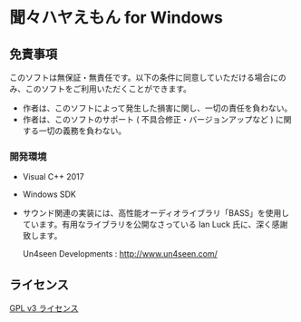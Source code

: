 聞々ハヤえもん for Windows
=======================

## 免責事項
このソフトは無保証・無責任です。以下の条件に同意していただける場合にのみ、このソフトをご利用いただくことができます。
- 作者は、このソフトによって発生した損害に関し、一切の責任を負わない。
- 作者は、このソフトのサポート ( 不具合修正・バージョンアップなど ) に関する一切の義務を負わない。

### 開発環境
- Visual C++ 2017
- Windows SDK
- サウンド関連の実装には、高性能オーディオライブラリ「BASS」を使用しています。有用なライブラリを公開なさっている Ian Luck 氏に、深く感謝致します。

  Un4seen Developments : http://www.un4seen.com/

## ライセンス
[GPL v3 ライセンス](https://www.gnu.org/licenses/gpl-3.0.html)
